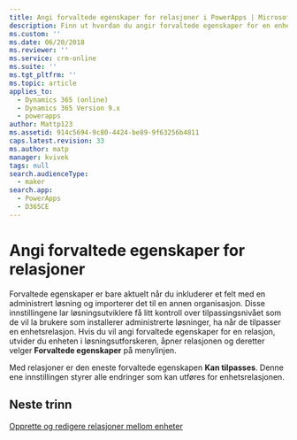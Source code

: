 ```yaml
---
title: Angi forvaltede egenskaper for relasjoner i PowerApps | MicrosoftDocs
description: Finn ut hvordan du angir forvaltede egenskaper for en enhetsrelasjon
ms.custom: ''
ms.date: 06/20/2018
ms.reviewer: ''
ms.service: crm-online
ms.suite: ''
ms.tgt_pltfrm: ''
ms.topic: article
applies_to:
  - Dynamics 365 (online)
  - Dynamics 365 Version 9.x
  - powerapps
author: Mattp123
ms.assetid: 914c5694-9c80-4424-be89-9f63256b4811
caps.latest.revision: 33
ms.author: matp
manager: kvivek
tags: null
search.audienceType:
  - maker
search.app:
  - PowerApps
  - D365CE
---
```

# <a name="set-managed-properties-for-relationships"></a>Angi forvaltede egenskaper for relasjoner

<a name="BKMK_ManagedProperties"></a>   

 Forvaltede egenskaper er bare aktuelt når du inkluderer et felt med en administrert løsning og importerer det til en annen organisasjon. Disse innstillingene lar løsningsutviklere få litt kontroll over tilpassingsnivået som de vil la brukere som installerer administrerte løsninger, ha når de tilpasser en enhetsrelasjon. Hvis du vil angi forvaltede egenskaper for en relasjon, utvider du enheten i løsningsutforskeren, åpner relasjonen og deretter velger **Forvaltede egenskaper** på menylinjen.  
  
 Med relasjoner er den eneste forvaltede egenskapen **Kan tilpasses**. Denne ene innstillingen styrer alle endringer som kan utføres for enhetsrelasjonen.  
  
## <a name="next-steps"></a>Neste trinn

[Opprette og redigere relasjoner mellom enheter](create-edit-entity-relationships.md)
